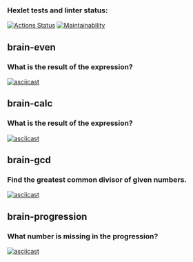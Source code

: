### Hexlet tests and linter status:
[![Actions Status](https://github.com/kos342/qa-auto-engineer-javascript-project-44/workflows/hexlet-check/badge.svg)](https://github.com/kos342/qa-auto-engineer-javascript-project-44/actions)
[![Maintainability](https://api.codeclimate.com/v1/badges/3d172f2ae44e90fd9da1/maintainability)](https://codeclimate.com/github/kos342/qa-auto-engineer-javascript-project-44/maintainability)
<h2>brain-even</h2>
<h3>What is the result of the expression?</h3>

[![asciicast](https://asciinema.org/a/x14zAsMyv9rwVQnyg92unA2x3.svg)](https://asciinema.org/a/x14zAsMyv9rwVQnyg92unA2x3)

<h2>brain-calc</h2>
<h3>What is the result of the expression?</h3>

[![asciicast](https://asciinema.org/a/mKQALucmixPQeVEk1j16gl33q.svg)](https://asciinema.org/a/mKQALucmixPQeVEk1j16gl33q)

<h2>brain-gcd</h2>
<h3>Find the greatest common divisor of given numbers.</h3>

[![asciicast](https://asciinema.org/a/XjiPjgWTVVbeIC0WWIJGmVSGn.svg)](https://asciinema.org/a/XjiPjgWTVVbeIC0WWIJGmVSGn)

<h2>brain-progression</h2>
<h3>What number is missing in the progression?</h3>

[![asciicast](https://asciinema.org/a/qWOfE4DUN3ie1TTUSzmT8V0C5.svg)](https://asciinema.org/a/qWOfE4DUN3ie1TTUSzmT8V0C5)
